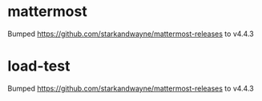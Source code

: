 
# mattermost
Bumped https://github.com/starkandwayne/mattermost-releases to v4.4.3

# load-test
Bumped https://github.com/starkandwayne/mattermost-releases to v4.4.3
